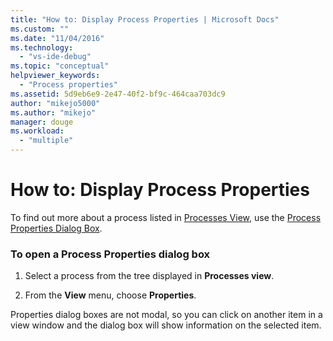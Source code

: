 ```yaml
---
title: "How to: Display Process Properties | Microsoft Docs"
ms.custom: ""
ms.date: "11/04/2016"
ms.technology: 
  - "vs-ide-debug"
ms.topic: "conceptual"
helpviewer_keywords: 
  - "Process properties"
ms.assetid: 5d9eb6e9-2e47-40f2-bf9c-464caa703dc9
author: "mikejo5000"
ms.author: "mikejo"
manager: douge
ms.workload: 
  - "multiple"
---
```

# How to: Display Process Properties
To find out more about a process listed in [Processes View](../debugger/processes-view.md), use the [Process Properties Dialog Box](../debugger/process-properties-dialog-box.md).  
  
### To open a Process Properties dialog box  
  
1.  Select a process from the tree displayed in **Processes view**.  
  
2.  From the **View** menu, choose **Properties**.  
  
 Properties dialog boxes are not modal, so you can click on another item in a view window and the dialog box will show information on the selected item.